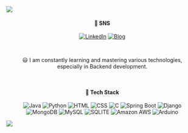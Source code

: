 <!--## Hi there 👋-->
<img src="https://capsule-render.vercel.app/api?type=waving&color=FFE5CC&height=300&section=header&text=Welcome&fontSize=90&fontColor=ffffff&animation=fadeIn" />

<!--![js](https://img.shields.io/badge/LinkedIn-0077B5?style=for-the-badge&logo=linkedin&logoColor=white)-->



<div align="center">
  
#### 💬 SNS
<!--![LinkedIn](https://img.shields.io/badge/LinkedIn-0077B5?style=for-the-badge&logo=linkedin&logoColor=white)
![blog](https://img.shields.io/badge/Blog-2DB400?style=for-the-badge&logo=&logoColor=white)-->
[![LinkedIn](https://img.shields.io/badge/LinkedIn-0077B5?style=for-the-badge&logo=linkedin&logoColor=white)](https://www.linkedin.com/in/hyomin-an-6b287a255/)
[![Blog](https://img.shields.io/badge/Blog-2DB400?style=for-the-badge&logo=&logoColor=white)](https://blog.naver.com/slhm7547)

&nbsp;
&nbsp;

😃
I am constantly learning and mastering various technologies, <br>especially in Backend development.

&nbsp;

#### 🚀 Tech Stack
![Java](https://img.shields.io/badge/Java-ED8B00?style=for-the-badge&logo=openjdk&logoColor=white)
![Python](https://img.shields.io/badge/Python-14354C?style=for-the-badge&logo=python&logoColor=white)
![HTML](https://img.shields.io/badge/HTML-239120?style=for-the-badge&logo=html5&logoColor=white)
![CSS](https://img.shields.io/badge/CSS-239120?&style=for-the-badge&logo=css3&logoColor=white)
![C](https://img.shields.io/badge/C-00599C?style=for-the-badge&logo=c&logoColor=white)
![Spring Boot](https://img.shields.io/badge/Spring_Boot-6DB33F?style=for-the-badge&logo=spring&logoColor=white)
![Django](https://img.shields.io/badge/Django-092E20?style=for-the-badge&logo=django&logoColor=white)
<br>
![MongoDB](https://img.shields.io/badge/MongoDB-4EA94B?style=for-the-badge&logo=mongodb&logoColor=white)
![MySQL](https://img.shields.io/badge/MySQL-00000F?style=for-the-badge&logo=mysql&logoColor=white)
![SQLITE](https://img.shields.io/badge/SQLite-07405E?style=for-the-badge&logo=sqlite&logoColor=white)
![Amazon AWS](https://img.shields.io/badge/Amazon_AWS-FF9900?style=for-the-badge&logo=amazonaws&logoColor=white)
![Arduino](https://img.shields.io/badge/Arduino-00979D?style=for-the-badge&logo=Arduino&logoColor=white)

</div>






<!--![Anurag's GitHub stats](https://github-readme-stats.vercel.app/api?username=HyominAn0401&show_icons=true&theme=radical)-->

<!--
**HyominAn0401/HyominAn0401** is a ✨ _special_ ✨ repository because its `README.md` (this file) appears on your GitHub profile.

Here are some ideas to get you started:

- 🔭 I’m currently working on ...
- 🌱 I’m currently learning ...
- 👯 I’m looking to collaborate on ...
- 🤔 I’m looking for help with ...
- 💬 Ask me about ...
- 📫 How to reach me: ...
- 😄 Pronouns: ...
- ⚡ Fun fact: ...
-->

<img src="https://capsule-render.vercel.app/api?type=waving&color=FFE5CC&height=300&section=footer&text=&fontColor=ffffff" />
